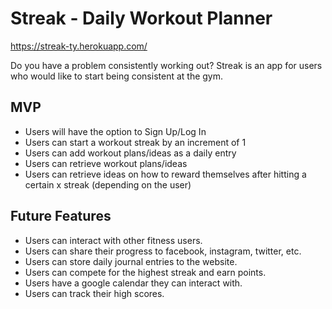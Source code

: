 # Streak - Daily Workout Planner
https://streak-ty.herokuapp.com/

Do you have a problem consistently working out? Streak is an app for users who would like to start being consistent at the gym. 

## MVP

* Users will have the option to Sign Up/Log In
* Users can start a workout streak by an increment of 1
* Users can add workout plans/ideas as a daily entry
* Users can retrieve workout plans/ideas 
* Users can retrieve ideas on how to reward themselves after hitting a certain x streak (depending on the user)

## Future Features

* Users can interact with other fitness users.
* Users can share their progress to facebook, instagram, twitter, etc.
* Users can store daily journal entries to the website.
* Users can compete for the highest streak and earn points.
* Users have a google calendar they can interact with.
* Users can track their high scores. 


